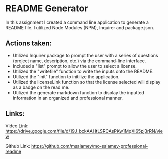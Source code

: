 <h1> README Generator </h1>

In this assignment I created a command line application to generate a README file. I utilized Node Modules (NPM), Inquirer and package.json. 

## Actions taken:
* Utilized Inquirer package to prompt the user with a series of questions (project name, description, etc.) via the command-line interface. 
* Included a "list" prompt to allow the user to select a license. 
* Utilized the "writefile" function to write the inputs onto the README. 
* Utilized the "init" function to initilize the application. 
* Utilized the licenseLink function so that the license selected will display as a badge on the read me. 
* Utilized the generate markdown function to display the inputted information in an organized and professional manner. 
 
## Links: 

Video Link: https://drive.google.com/file/d/19J_bckAAHtLSRCAsPKw1MqXl65pj3rRN/view

Github Link: https://github.com/msalamey/mo-salamey-professional-readme

